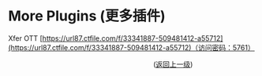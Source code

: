 # More Plugins (更多插件)  
Xfer OTT [https://url87.ctfile.com/f/33341887-509481412-a55712](https://url87.ctfile.com/f/33341887-509481412-a55712)（访问密码：5761）
   
&emsp;&emsp;&emsp;&emsp;&emsp;&emsp;&emsp;&emsp;&emsp;&emsp;&emsp;&emsp;&emsp;&emsp;&emsp;&emsp;&emsp;&emsp;&emsp;&emsp;&emsp;([返回上一级](../../README.md))